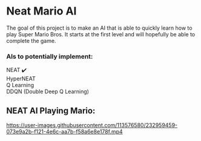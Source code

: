 # Neat Mario AI
The goal of this project is to make an AI that is able to quickly learn how to play Super Mario Bros. It starts at the first level and will hopefully be able to complete the game.

### AIs to potentially implement: <br />
NEAT :heavy_check_mark:	<br />
HyperNEAT <br />
Q Learning <br />
DDQN (Double Deep Q Learning) <br />



## NEAT AI Playing Mario:
https://user-images.githubusercontent.com/113576580/232959459-073e9a2b-f121-4e6c-aa7b-f58a6e8e178f.mp4

